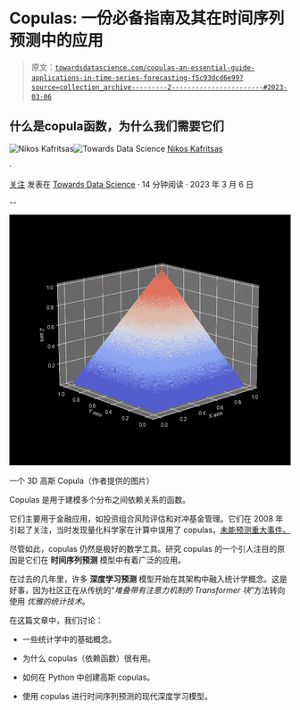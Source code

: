 # Copulas: 一份**必备指南**及其在时间序列预测中的应用

> 原文：[`towardsdatascience.com/copulas-an-essential-guide-applications-in-time-series-forecasting-f5c93dcd6e99?source=collection_archive---------2-----------------------#2023-03-06`](https://towardsdatascience.com/copulas-an-essential-guide-applications-in-time-series-forecasting-f5c93dcd6e99?source=collection_archive---------2-----------------------#2023-03-06)

## 什么是**copula**函数，为什么我们需要它们

[](https://medium.com/@nikoskafritsas?source=post_page-----f5c93dcd6e99--------------------------------)![Nikos Kafritsas](https://medium.com/@nikoskafritsas?source=post_page-----f5c93dcd6e99--------------------------------)[](https://towardsdatascience.com/?source=post_page-----f5c93dcd6e99--------------------------------)![Towards Data Science](https://towardsdatascience.com/?source=post_page-----f5c93dcd6e99--------------------------------) [Nikos Kafritsas](https://medium.com/@nikoskafritsas?source=post_page-----f5c93dcd6e99--------------------------------)

·

[关注](https://medium.com/m/signin?actionUrl=https%3A%2F%2Fmedium.com%2F_%2Fsubscribe%2Fuser%2Fbec849d9e1d2&operation=register&redirect=https%3A%2F%2Ftowardsdatascience.com%2Fcopulas-an-essential-guide-applications-in-time-series-forecasting-f5c93dcd6e99&user=Nikos+Kafritsas&userId=bec849d9e1d2&source=post_page-bec849d9e1d2----f5c93dcd6e99---------------------post_header-----------) 发表在 [Towards Data Science](https://towardsdatascience.com/?source=post_page-----f5c93dcd6e99--------------------------------) · 14 分钟阅读 · 2023 年 3 月 6 日[](https://medium.com/m/signin?actionUrl=https%3A%2F%2Fmedium.com%2F_%2Fvote%2Ftowards-data-science%2Ff5c93dcd6e99&operation=register&redirect=https%3A%2F%2Ftowardsdatascience.com%2Fcopulas-an-essential-guide-applications-in-time-series-forecasting-f5c93dcd6e99&user=Nikos+Kafritsas&userId=bec849d9e1d2&source=-----f5c93dcd6e99---------------------clap_footer-----------)

--

[](https://medium.com/m/signin?actionUrl=https%3A%2F%2Fmedium.com%2F_%2Fbookmark%2Fp%2Ff5c93dcd6e99&operation=register&redirect=https%3A%2F%2Ftowardsdatascience.com%2Fcopulas-an-essential-guide-applications-in-time-series-forecasting-f5c93dcd6e99&source=-----f5c93dcd6e99---------------------bookmark_footer-----------)![](img/6961adaebffc5f8815c5d29ac5619b81.png)

一个 3D 高斯 Copula（作者提供的图片）

Copulas 是用于建模多个分布之间依赖关系的函数。

它们主要用于金融应用，如投资组合风险评估和对冲基金管理。它们在 2008 年引起了关注，当时发现量化科学家在计算中误用了 copulas，[未能预测重大事件。](http://samueldwatts.com/wp-content/uploads/2016/08/Watts-Gaussian-Copula_Financial_Crisis.pdf)

尽管如此，copulas 仍然是极好的数学工具。研究 copulas 的一个引人注目的原因是它们在 **时间序列预测** 模型中有着广泛的应用。

在过去的几年里，许多 **深度学习预测** 模型开始在其架构中融入统计学概念。这是好事，因为社区正在从传统的“*堆叠带有注意力机制的 Transformer 块*”方法转向使用 *优雅的统计技术*。

在这篇文章中，我们讨论：

+   一些统计学中的基础概念。

+   为什么 copulas（依赖函数）很有用。

+   如何在 Python 中创建高斯 copulas。

+   使用 copulas 进行时间序列预测的现代深度学习模型。
